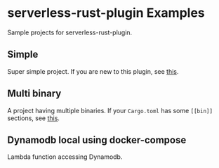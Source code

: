 # serverless-rust-plugin Examples

Sample projects for serverless-rust-plugin.

## Simple

Super simple project. If you are new to this plugin, see [this](https://github.com/kaicoh/serverless-rust-plugin/tree/main/examples/simple).

## Multi binary

A project having multiple binaries. If your `Cargo.toml` has some `[[bin]]` sections, see  [this](https://github.com/kaicoh/serverless-rust-plugin/tree/main/examples/multi-binary).

## Dynamodb local using docker-compose

Lambda function accessing Dynamodb.
